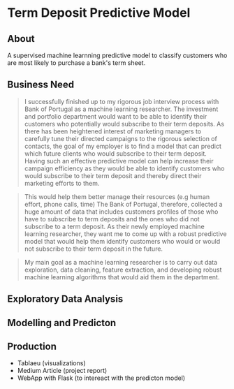 # Term Deposit Predictive Model

## About 

A supervised machine learnning predictive model to classify customers who are most likely to purchase a bank's term sheet. 

## Business Need

> I successfully finished up to my rigorous job interview process with Bank of Portugal
as a machine learning researcher. The investment and portfolio department would want
to be able to identify their customers who potentially would subscribe to their term
deposits. As there has been heightened interest of marketing managers to carefully tune
their directed campaigns to the rigorous selection of contacts, the goal of my employer
is to find a model that can predict which future clients who would subscribe to their term
deposit. Having such an effective predictive model can help increase their campaign
efficiency as they would be able to identify customers who would subscribe to their term
deposit and thereby direct their marketing efforts to them. 

> This would help them better manage their resources (e.g human effort, phone calls, time)
The Bank of Portugal, therefore, collected a huge amount of data that includes
customers profiles of those who have to subscribe to term deposits and the ones who
did not subscribe to a term deposit. As their newly employed machine learning
researcher, they want me to come up with a robust predictive model that would help
them identify customers who would or would not subscribe to their term deposit in the
future.

> My main goal as a machine learning researcher is to carry out data exploration, data
cleaning, feature extraction, and developing robust machine learning algorithms that
would aid them in the department. 

## Exploratory Data Analysis


## Modelling and Predicton 




## Production
- Tablaeu (visualizations)
- Medium Article (project report)
- WebApp with Flask (to intereact with the predicton model)
